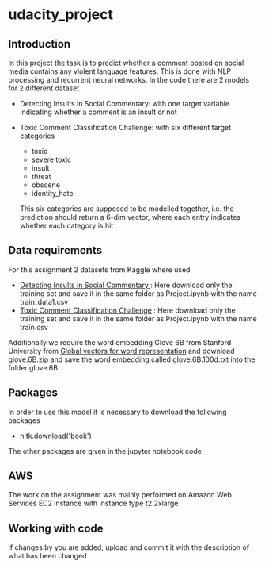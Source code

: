 # udacity_project


## Introduction
In this project the task is to predict whether a comment posted on social media contains any violent language features. This is done with NLP processing and recurrent neural networks.
In the code there are 2 models for 2 different dataset 

* Detecting Insults in Social Commentary: with one target variable indicating whether a comment is an insult or not 
* Toxic Comment Classification Challenge: with six different target categories 
    
    * toxic
    * severe toxic
    * insult 
    * threat 
    * obscene
    * identity_hate
    
    This six categories are supposed to be modelled together, i.e. the prediction should return a 6-dim vector, where each entry indicates whether each category is hit



## Data requirements

For this assignment 2 datasets from Kaggle where used 

* [Detecting Insults in Social Commentary ](https://www.kaggle.com/c/detecting-insults-in-social-commentary/data) : Here download only the training set and save it in the same folder as Project.ipynb with the name train_data1.csv
* [Toxic Comment Classification Challenge](https://www.kaggle.com/c/jigsaw-toxic-comment-classification-challenge/data) : Here download only the training set and save it in the same folder as Project.ipynb with the name train.csv


Additionally we require the word embedding Glove 6B from Stanford University from [Global vectors for word representation](https://nlp.stanford.edu/projects/glove/) and download glove.6B.zip and save the word embedding called glove.6B.100d.txt into the folder glove.6B 


## Packages

In order to use this model it is necessary to download the following packages
* nltk.download('book')

The other packages are given in the jupyter notebook code 


## AWS

The work on the assignment was mainly performed on Amazon Web Services EC2 instance with instance type t2.2xlarge


## Working with code

If changes by you are added, upload and commit it with the description of what has been changed

